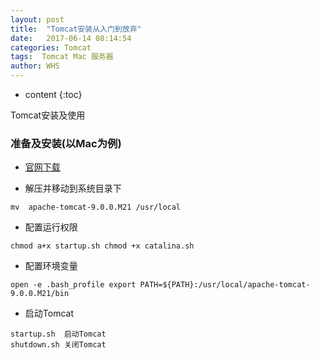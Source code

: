```yaml
---
layout: post
title:  "Tomcat安装从入门到放弃"
date:   2017-06-14 08:14:54
categories: Tomcat
tags:  Tomcat Mac 服务器
author: WHS
---
```


* content
{:toc}

Tomcat安装及使用





### 准备及安装(以Mac为例)

* [官网下载](http://tomcat.apache.org/download-90.cgi)

* 解压并移动到系统目录下

``
mv  apache-tomcat-9.0.0.M21 /usr/local
``

* 配置运行权限

``
chmod a+x startup.sh
chmod +x catalina.sh
``

* 配置环境变量

``
open -e .bash_profile
export PATH=${PATH}:/usr/local/apache-tomcat-9.0.0.M21/bin
``

* 启动Tomcat

```
startup.sh  启动Tomcat
shutdown.sh 关闭Tomcat
```





